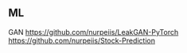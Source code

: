 ## ML

GAN
https://github.com/nurpeiis/LeakGAN-PyTorch
https://github.com/nurpeiis/Stock-Prediction
